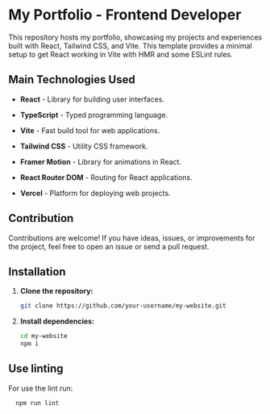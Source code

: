 # My Portfolio - Frontend Developer

This repository hosts my portfolio, showcasing my projects and experiences built with React, Tailwind CSS, and Vite.
This template provides a minimal setup to get React working in Vite with HMR and some ESLint rules.

## Main Technologies Used

- **React** - Library for building user interfaces.  
  
- **TypeScript** - Typed programming language.  
  
- **Vite** - Fast build tool for web applications.  
  
- **Tailwind CSS** - Utility CSS framework.  
  
- **Framer Motion** - Library for animations in React.  
  
- **React Router DOM** - Routing for React applications.  
  
- **Vercel** - Platform for deploying web projects.  

## Contribution

Contributions are welcome! If you have ideas, issues, or improvements for
the project, feel free to open an issue or send a pull request.

## Installation

1. **Clone the repository:**

   ```bash
   git clone https://github.com/your-username/my-website.git
   ```

2. **Install dependencies:**

   ```bash
   cd my-website
   npm i
   ```

## Use linting

For use the lint run:

```bash
  npm run lint
```
